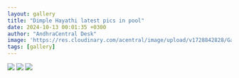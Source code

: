 ```yaml
---
layout: gallery
title: "Dimple Hayathi latest pics in pool"
date: 2024-10-13 00:01:35 +0300
author: "AndhraCentral Desk"
image: 'https://res.cloudinary.com/acentral/image/upload/v1728842828/Galleries/dh_nhdlzw.gif'
tags: [gallery]
---
```


<div class="gallery-box">
  <div class="gallery">
  	<img src="https://res.cloudinary.com/acentral/image/upload/v1728842828/Galleries/dh_nhdlzw.gif" loading="lazy">
    <img src="https://res.cloudinary.com/acentral/image/upload/v1728842827/Galleries/dh2_y5ysui.gif" loading="lazy">
    <img src="https://res.cloudinary.com/acentral/image/upload/v1728842826/Galleries/dh0_k0k4ui.gif" loading="lazy">
  </div>
</div>
